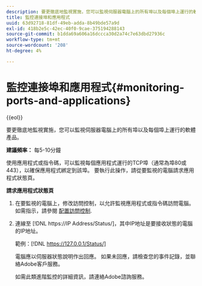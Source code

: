 ```yaml
---
description: 要更徹底地監視實施，您可以監視伺服器電腦上的所有埠以及每個埠上運行的軟體產品。
title: 監控連接埠和應用程式
uuid: 63d92718-81df-49eb-adda-8b49bde57a9d
exl-id: 418b2e5c-42ec-40f0-9cae-375194288143
source-git-commit: b1dda69a606a16dccca30d2a74c7e63dbd27936c
workflow-type: tm+mt
source-wordcount: '208'
ht-degree: 4%

---
```


# 監控連接埠和應用程式{#monitoring-ports-and-applications}

{{eol}}

要更徹底地監視實施，您可以監視伺服器電腦上的所有埠以及每個埠上運行的軟體產品。

**建議頻率：** 每5-10分鐘

使用應用程式或指令碼，可以監視每個應用程式運行的TCP埠（通常為埠80或443），以確保應用程式綁定到該埠。 要執行此操作，請從要監視的電腦請求應用程式狀態頁。

**請求應用程式狀態頁**

1. 在要監視的電腦上，修改訪問控制，以允許監視應用程式或指令碼訪問電腦。 如需指示，請參閱 [配置訪問控制](../../../home/c-inst-svr/c-admin-inst-svr/c-config-acs-ctrl/c-config-acs-ctrl.md#concept-ac385e870dbe4b57a72bf7266b60f93d).
1. 連線至 [!DNL https://IP Address/Status/]，其中IP地址是要接收狀態的電腦的IP地址。

   範例：[!DNL https://127.0.0.1/Status/]

   電腦應以伺服器狀態說明作出回應。 如果未回應，請檢查您的事件記錄，並聯絡Adobe客戶服務。

   如需此類進階監控的詳細資訊，請連絡Adobe諮詢服務。
